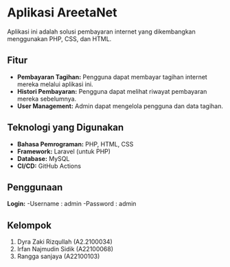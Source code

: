 # Aplikasi AreetaNet

Aplikasi ini adalah solusi pembayaran internet yang dikembangkan menggunakan PHP, CSS, dan HTML.

## Fitur

- **Pembayaran Tagihan:** Pengguna dapat membayar tagihan internet mereka melalui aplikasi ini.
- **Histori Pembayaran:** Pengguna dapat melihat riwayat pembayaran mereka sebelumnya.
- **User Management:** Admin dapat mengelola pengguna dan data tagihan.

## Teknologi yang Digunakan

- **Bahasa Pemrograman:** PHP, HTML, CSS
- **Framework:** Laravel (untuk PHP)
- **Database:** MySQL
- **CI/CD:** GitHub Actions

## Penggunaan

**Login:**
-Username : admin
-Password : admin


## Kelompok
1. Dyra Zaki Rizqullah (A2.2100034)
2. Irfan Najmudin Sidik (A22100068)
3. Rangga sanjaya (A22100103)
